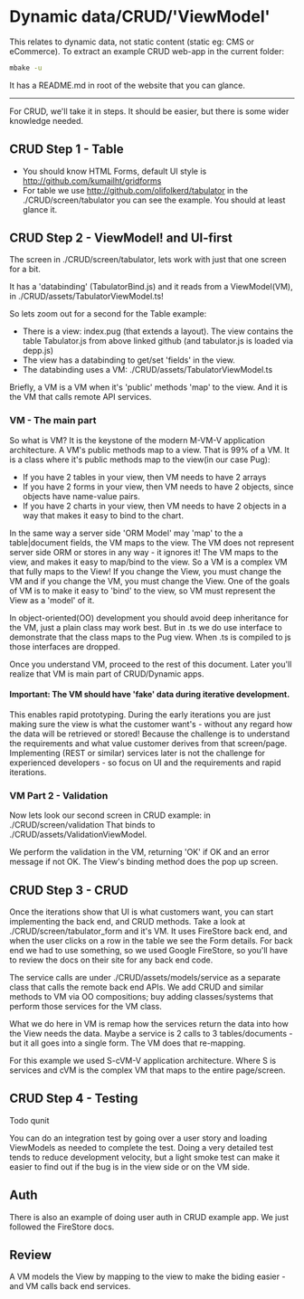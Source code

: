 # Dynamic data/CRUD/'ViewModel'

This relates to dynamic data, not static content (static eg: CMS or eCommerce). To extract an example CRUD web-app in the current folder:
```sh
mbake -u
```
It has a README.md in root of the website that you can glance.

---

For CRUD, we'll take it in steps. It should be easier, but there is some wider knowledge needed.


## CRUD Step 1 - Table

- You should know HTML Forms, default UI style is http://github.com/kumailht/gridforms
- For table we use http://github.com/olifolkerd/tabulator
in the ./CRUD/screen/tabulator you can see the example. You should at least glance it.


## CRUD Step 2 - ViewModel! and UI-first

The screen in ./CRUD/screen/tabulator, lets work with just that one screen for a bit.

It has a 'databinding' (TabulatorBind.js) and it reads from a ViewModel(VM), in ./CRUD/assets/TabulatorViewModel.ts!

So lets zoom out for a second for the Table example: 
- There is a view: index.pug (that extends a layout). The view contains the table Tabulator.js from above linked github
 (and tabulator.js is loaded via depp.js)
- The view has a databinding to get/set 'fields' in the view.
- The databinding uses a VM: ./CRUD/assets/TabulatorViewModel.ts

Briefly, a VM is a VM when it's 'public' methods 'map' to the view. And it is the VM that calls remote API services.


### VM - The main part

So what is VM? It is the keystone of the modern M-VM-V application architecture.
A VM's public methods map to a view. That is 99% of a VM. It is a class where it's public methods map to the view(in our case Pug):
- If you have 2 tables in your view, then VM needs to have 2 arrays 
- If you have 2 forms in your view, then VM needs to have 2 objects, since objects have name-value pairs. 
- If you have 2 charts in your view, then VM needs to have 2 objects in a way that makes it easy to bind to the chart.

In the same way a server side 'ORM Model' may 'map' to the a table|document fields, the VM maps to the view. The VM does not represent server side ORM or stores in any way - it ignores it!
The VM maps to the view, and makes it easy to map/bind to the view.
So a VM is a complex VM that fully maps to the View!
If you change the View, you must change the VM and if you change the VM, you must change the View.
One of the goals of VM is to make it easy to 'bind' to the view, so VM must represent the View as a 'model' of it.

In object-oriented(OO) development you should avoid deep inheritance for the VM, just a plain class may work best. But in .ts we do
use interface to demonstrate that the class maps to the Pug view. When .ts is compiled to js those interfaces are dropped. 

Once you understand VM, proceed to the rest of this document. Later you'll realize that VM is main part of CRUD/Dynamic apps.


#### Important: The VM should have 'fake' data during iterative development. 

This enables rapid prototyping. During the early iterations you are just making sure the view is what the customer want's - without any 
regard how the data will be retrieved or stored! Because the challenge is to understand the requirements and what value customer
derives from that screen/page. Implementing (REST or similar) services later is not the challenge for experienced developers - so focus on UI and the requirements and rapid iterations. 


### VM Part 2 - Validation

Now lets look our second screen in CRUD example: in ./CRUD/screen/validation
That binds to ./CRUD/assets/ValidationViewModel.

We perform the validation in the VM, returning 'OK' if OK and an error message if not OK.
The View's binding method does the pop up screen.


## CRUD Step 3 - CRUD 

Once the iterations show that UI is what customers want, you can start implementing the back end, and CRUD methods.
Take a look at ./CRUD/screen/tabulator_form and it's VM. It uses FireStore back end, and when the user clicks on a row in the table we see the Form details.  For back end we had to use something, so we used Google FireStore, so you'll have to review the docs on their site for any back end code.

The service calls are under ./CRUD/assets/models/service as a separate class that calls the remote back end APIs.
We add CRUD and similar methods to VM via OO compositions; buy adding classes/systems that perform those services for the VM class.

What we do here in VM is remap how the services return the data into how the View needs the data. Maybe a service is 2 calls to 3 tables/documents - but it all goes into a single form. The VM does that re-mapping.

For this example we used S-cVM-V application architecture. Where S is services and cVM is the complex VM that maps to the entire page/screen.


## CRUD Step 4 - Testing

Todo qunit

You can do an integration test by going over a user story and loading ViewModels as needed to complete the test. Doing a very detailed test tends to 
reduce development velocity, but a light smoke test can make it easier to find out if the bug is in the view side or on the VM side.


## Auth

There is also an example of doing user auth in CRUD example app. We just followed the FireStore docs.




## Review

A VM models the View by mapping to the view to make the biding easier - and VM calls back end services.
